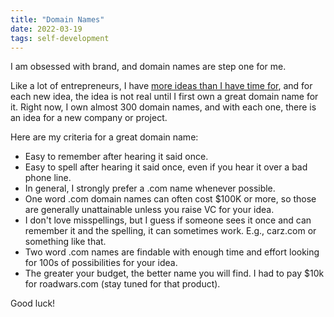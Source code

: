 ```yaml
---
title: "Domain Names"
date: 2022-03-19
tags: self-development
---
```


<p>I am obsessed with brand, and domain names are step one for me.

</p><p>Like a lot of entrepreneurs, I have
<a href="/selection.html">more ideas than I have time for</a>,
and for each new idea, the idea is not real until I first own a great
domain name for it. Right now, I own almost 300 domain names, and with
each one, there is an idea for a new company or project.

</p><p>Here are my criteria for a great domain name:

</p><ul>
<li>Easy to remember after hearing it said once.
</li><li>Easy to spell after hearing it said once, even if you hear it over
a bad phone line.
</li><li>In general, I strongly prefer a .com name whenever possible.
</li><li>One word .com domain names can often cost $100K or more, so those
are generally unattainable unless you raise VC for your idea.
</li><li>I don't love misspellings, but I guess if someone sees it once and
can remember it and the spelling, it can sometimes work. E.g.,
carz.com or something like that.
</li><li>Two word .com names are findable with enough time and effort
looking for 100s of possibilities for your idea.
</li><li>The greater your budget, the better name you will find. I had to
pay $10k for roadwars.com (stay tuned for that product).
</li></ul>

<p>Good luck!


</p>
